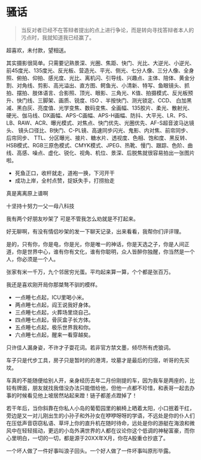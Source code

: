 # 骚话

> 当反对者已经不在答辩者提出的点上进行争论，而是转向寻找答辩者本人的污点时，我就知道我已经赢了。

超喜欢，未付款，望相送。

其实摄影很简单。只需要记熟景深、光圈、焦距、快门、光比、大逆光、小逆光、前45度光、135度光、反光板、营造光、平光、侧光、七分人像、三分人像、全身照、俯拍、仰拍、感光度、光比、离机闪、引导线、兴趣点、主体、陪体、黄金分割、对角线、剪影、高光溢出、直方图、鳄鱼光、小清新、特写、鱼眼镜头、抓拍、摆拍、肢体语言、合影照、顶光、眼影、三角光、K值、拍摄模式、反光板预升、快门线、三脚架、画质、锐度、ISO 、半按快门、测光锁定、CCD、 白加黑减、黑白灰、亮度值、光学变焦、数码变焦、全画幅、135胶片、柔光、散射光、硬光、伽马线、DX画幅、APS-C画幅、APS-H画幅、防抖、大平光、LR、PS、LB、RAW、ACR、曝光模式、对焦点、快门优先、光圈优先、AF-S超音波马达镜头、 镜头口径比、B快门、C-PL镜、高速同步闪光、鬼影、内对焦、前帘同步、后帘同步、 TTL、分区曝光、接片、糖水片、透视度、色相、饱和度、黑反转、HSB模式、RGB三原色模式、CMYK模式、JPEG、热靴、慢门、跟踪、色阶、曲线、高感、噪点、虚化、锐化、视角、机位、景深、后脱焦就很容易拍出一张图片啦。

* 死鱼正口，收杆就走，道袍一换，下河开干
* 成功上岸，全村点赞，捉妖失手，打捞抬走

真是离离原上谱啊

十坚持十努力一父一母八科技

我有两个好朋友吵架了 可是不管我怎么劝就是不打起来。

好无聊啊，有没有情侣吵架的发一下聊天记录，出来看看，我帮你们评评理。

是的，只有你，你是电，你是光，你是唯一的神话，你是天选之子，你是人间正道，你是世界中心，谁有你有文化，谁有你聪明，众人皆醉你独醒，你当然是一个人，你必须是一个人。

张家有米一千万，九个邻居穷光蛋。平均起来算一算，个个都是张百万。

我还是喜欢刚开局你那桀骜不驯的模样。

* 一点睡七点起，ICU里喝小米。
* 两点睡七点起，阎王说我好身体。
* 三点睡七点起，火葬场里烧自己。
* 四点睡七点起，骨灰盒子长方体。
* 五点睡七点起，极乐世界我和你。
* 六点睡七点起，醒来一看穿越矣。

只许佳人漏身姿，不许才子耍花词。若非官方禁文墨，倾尽所有虎狼词。

车子只是代步工具，房子只是暂时的的港湾，坟墓才是最后的归宿，听哥的先买坟。

车真的不能随便给别人开，亲身经历去年二月份刚提的车，因为我车是两座的，比较有牌面，朋友就找我借没办法只能借给他，但他一点都不珍惜，和表哥一起去办事的时候看见他上坡居然站起来蹬！链子都差点蹬掉了！

若干年后，当你斜靠在你私人小岛的葡萄园里的躺椅上晒着太阳，小口抿着干红，旁边是又一对儿刚出生的小孙子和外孙女在咿咿呀呀的学语，不远处是你的仆人们在压低声音窃窃私语、草坪上你的直升机在随时待命，远处是你的游艇在海浪和微风中在轻轻摇动，更远的小岛外满世界的人都在议论你这个低调的神秘富豪，而你心里明白，一切的一切，都是源于20XX年X月，你在A股重仓抄底了。

一个坏人做了一件好事叫浪子回头。一个好人做了一件坏事叫原形毕露。
